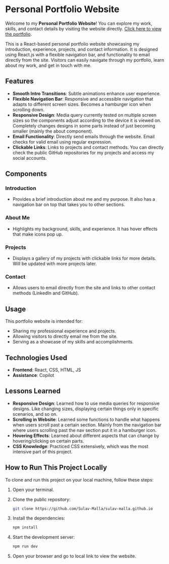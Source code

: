 # Personal Portfolio Website

Welcome to my **Personal Portfolio Website**! You can explore my work, skills, and contact details by visiting the website directly. [Click here to view the portfolio](https://sulav-portfolio-nu.vercel.app/).

This is a React-based personal portfolio website showcasing my introduction, experience, projects, and contact information. It is designed using React.js with a flexible navigation bar, and functionality to email directly from the site. Visitors can easily navigate through my portfolio, learn about my work, and get in touch with me.

## Features

- **Smooth Intro Transitions**: Subtle animations enhance user experience.
- **Flexible Navigation Bar**: Responsive and accessible navigation that adapts to different screen sizes. Becomes a hamburger icon when scrolling down.
- **Responsive Design**: Media query currently tested on multiple screen sizes so the components adjust according to the device it is viewed on. Completely changes designs in some parts instead of just becoming smaller (mainly the about component).
- **Email Functionality**: Directly send emails through the website. Email checks for valid email using regular expression.
- **Clickable Links**: Links to projects and contact methods. You can directly check the public GitHub repositories for my projects and access my social accounts.

## Components

### Introduction

- Provides a brief introduction about me and my purpose. It also has a navigation bar on top that takes you to other sections.

### About Me

- Highlights my background, skills, and experience. It has hover effects that make icons pop up.

### Projects

- Displays a gallery of my projects with clickable links for more details. Will be updated with more projects later.

### Contact

- Allows users to email directly from the site and links to other contact methods (LinkedIn and GitHub).

## Usage

This portfolio website is intended for:

- Sharing my professional experience and projects.
- Allowing visitors to directly email me from the site.
- Serving as a showcase of my skills and accomplishments.

## Technologies Used

- **Frontend**: React, CSS, HTML, JS
- **Assistance**: Copilot

## Lessons Learned

- **Responsive Design**: Learned how to use media queries for responsive designs. Like changing sizes, displaying certain things only in specific scenarios, and so on.
- **Scrolling in Website**: Learned some functions to handle what happens when users scroll past a certain section. Mainly from the navigation bar where users scrolling past the nav section put it in a hamburger icon.
- **Hovering Effects**: Learned about different aspects that can change by hovering/clicking on certain parts.
- **CSS Knowledge**: Practiced CSS extensively, which was the most intensive part of this project.

## How to Run This Project Locally

To clone and run this project on your local machine, follow these steps:

1. Open your terminal.
2. Clone the public repository:

   ```bash
   git clone https://github.com/Sulav-Malla/sulav-malla.github.io
   ```

3. Install the dependencies:

   ```bash
   npm install
   ```

4. Start the development server:

   ```bash
   npm run dev
   ```

5. Open your browser and go to local link to view the website.
